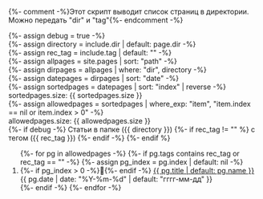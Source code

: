 {%- comment -%}Этот скрипт выводит список страниц в директории. Можно передать "dir" и "tag"{%- endcomment -%}

{%- assign debug = true -%}  
{%- assign directory = include.dir | default: page.dir -%}  
{%- assign rec_tag = include.tag | default: "" -%}  
{%- assign allpages = site.pages | sort: "path" -%}  
{%- assign dirpages = allpages | where: "dir",  directory -%}  
{%- assign datepages = dirpages | sort: "date" -%}  
{%- assign sortedpages = datepages | sort: "index" | reverse -%}  
sortedpages.size: {{ sortedpages.size }}<br>
{%- assign allowedpages = sortedpages | where_exp: "item", "item.index == nil or item.index > 0" -%}  
allowedpages.size: {{ allowedpages.size }}<br>
{%- if debug -%}
  Статьи в папке ({{ directory }})
  {%- if rec_tag != "" %}
    с тегом ({{ rec_tag }})
  {%- endif -%}
{%- endif %}

<ol reversed id="navigation">
{%- for pg in allowedpages -%}
  {%- if pg.tags contains rec_tag or rec_tag == "" -%}
    {%- assign pg_index = pg.index | default: nil -%}
    <li>{%- if pg_index > 0 -%}📌{%- endif -%}
      <a href="{{ pg.url | prepend: site.baseurl }}">{{ pg.title | default: pg.name }}</a> 
    <time class="shaded">{{ pg.date | date: "%Y-%m-%d" | default: "гггг-мм-дд" }}</time>
    </li>
  {%- endif -%}
{%- endfor -%}
</ol>

